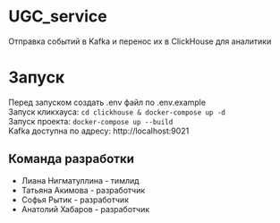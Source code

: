 # UGC_service
Отправка событий в Kafka и перенос их в ClickHouse для аналитики

# Запуск
Перед запуском создать .env файл по .env.example  
Запуск кликхауса: `cd clickhouse & docker-compose up -d`  
Запуск проекта: `docker-compose up --build`  
Kafka доступна по адресу: http://localhost:9021 

## Команда разработки
* Лиана Нигматуллина - тимлид
* Татьяна Акимова - разработчик
* Софья Рытик - разработчик
* Анатолий Хабаров - разработчик
